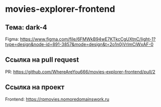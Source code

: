 # movies-explorer-frontend

## Тема: dark-4

Figma: https://www.figma.com/file/6FMWkB94wE7KTkcCgUXtnC/light-1?type=design&node-id=891-3857&mode=design&t=2o1n0jVrlmCiWxAF-0

## Ссылка на pull request

PR: https://github.com/WhereAreYou666/movies-explorer-frontend/pull/2

## Ссылка на проект

Frontend: https://rpmovies.nomoredomainswork.ru
